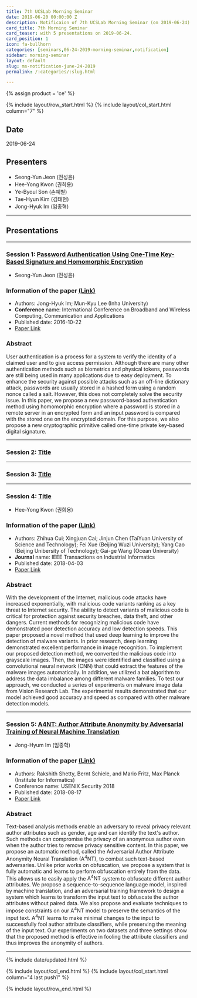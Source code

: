 ```yaml
---
title: 7th UCSLab Morning Seminar
date: 2019-06-20 00:00:00 Z
description: Notificaion of 7th UCSLab Morning Seminar (on 2019-06-24)
card_title: 7th Morning Seminar
card_teaser: with 5 presentations on 2019-06-24.
card_position: 1
icon: fa-bullhorn
categories: [seminars,06-24-2019-morning-seminar,notification]
sidebar: morning-seminar
layout: default
slug: ms-notification-june-24-2019
permalink: /:categories/:slug.html

---
```


{% assign product = 'ce' %}

{% include layout/row_start.html %}
{% include layout/col_start.html column="7" %}

## Date
2019-06-24

## Presenters
+ Seong-Yun Jeon (전성윤)
+ Hee-Yong Kwon (권희용)
+ Ye-Byoul Son (손예별)
+ Tae-Hyun Kim (김태현)
+ Jong-Hyuk Im (임종혁)


---
## Presentations

---

### Session 1: [Password Authentication Using One-Time Key-Based Signature and Homomorphic Encryption](https://inhaucs.github.io/seminars/06-24-2019-morning-seminar/presentation/ms-presentation-sy-jun-24-2019.html)

+ Seong-Yun Jeon (전성윤)

### Information of the paper [(Link)](https://link.springer.com/chapter/10.1007/978-3-319-49106-6_45)
+ Authors: Jong-Hyuk Im; Mun-Kyu Lee (Inha University)
+ **Conference** name: International Conference on Broadband and Wireless Computing, Communication and Applications
+ Published date: 2016-10-22
+ [Paper Link](https://link.springer.com/chapter/10.1007/978-3-319-49106-6_45)


### Abstract
User authentication is a process for a system to verify the identity of a claimed user and to give access permission. Although there are many other authentication methods such as biometrics and physical tokens, passwords are still being used in many applications due to easy deployment. To enhance the security against possible attacks such as an off-line dictionary attack, passwords are usually stored in a hashed form using a random nonce called a salt. However, this does not completely solve the security issue. In this paper, we propose a new password-based authentication method using homomorphic encryption where a password is stored in a remote server in an encrypted form and an input password is compared with the stored one on the encrypted domain. For this purpose, we also propose a new cryptographic primitive called one-time private key-based digital signature.

---

### Session 2: [Title](https://inhaucs.github.io/seminars/04-29-2019-morning-seminar/presentation/ms-presentation-jh-apr-29-2019.html)

---

### Session 3: [Title](https://inhaucs.github.io/seminars/04-29-2019-morning-seminar/presentation/ms-presentation-jh-apr-29-2019.html)

---

### Session 4: [Title](https://inhaucs.github.io/seminars/04-29-2019-morning-seminar/presentation/ms-presentation-jh-apr-29-2019.html)

+ Hee-Yong Kwon (권희용)

### Information of the paper [(Link)](https://ieeexplore.ieee.org/abstract/document/8330042)
+ Authors: Zhihua Cui; Xingjuan Cai; Jinjun Chen (TaiYuan University of Science and Technology); Fei Xue (Beijing Wuzi University); Yang Cao (Beijing Unibersity of Technology); Gai-ge Wang (Ocean University)
+ **Journal** name: IEEE Transactions on Industrial Informatics
+ Published date: 2018-04-03
+ [Paper Link](https://ieeexplore.ieee.org/stamp/stamp.jsp?tp=&arnumber=8330042)


### Abstract
With the development of the Internet, malicious code attacks have increased exponentially, with malicious code variants ranking as a key threat to Internet security. The ability to detect variants of malicious code is critical for protection against security breaches, data theft, and other dangers. Current methods for recognizing malicious code have demonstrated poor detection accuracy and low detection speeds. This paper proposed a novel method that used deep learning to improve the detection of malware variants. In prior research, deep learning demonstrated excellent performance in image recognition. To implement our proposed detection method, we converted the malicious code into grayscale images. Then, the images were identified and classified using a convolutional neural network (CNN) that could extract the features of the malware images automatically. In addition, we utilized a bat algorithm to address the data imbalance among different malware families. To test our approach, we conducted a series of experiments on malware image data from Vision Research Lab. The experimental results demonstrated that our model achieved good accuracy and speed as compared with other malware detection models.

---

### Session 5: [A4NT: Author Attribute Anonymity by Adversarial Training of Neural Machine Translation](-)

+ Jong-Hyum Im (임종혁)

### Information of the paper [(Link)](https://www.usenix.org/conference/usenixsecurity18/presentation/shetty)
+ Authors: Rakshith Shetty, Bernt Schiele, and Mario Fritz, Max Planck (Institute for Informatics)
+ Conference name: USENIX Security 2018
+ Published date: 2018-08-17
+ [Paper Link](https://www.usenix.org/system/files/conference/usenixsecurity18/sec18-shetty.pdf)


### Abstract
Text-based analysis methods enable an adversary to reveal privacy relevant author attributes such as gender, age and can identify the text's author. Such methods can compromise the privacy of an anonymous author even when the author tries to remove privacy sensitive content. In this paper, we propose an automatic method, called the Adversarial Author Attribute Anonymity Neural Translation ($\text{A}^{4}\text{NT}$), to combat such text-based adversaries. Unlike prior works on obfuscation, we propose a system that is fully automatic and learns to perform obfuscation entirely from the data. This allows us to easily apply the $\text{A}^{4}\text{NT}$ system to obfuscate different author attributes. We propose a sequence-to-sequence language model, inspired by machine translation, and an adversarial training framework to design a system which learns to transform the input text to obfuscate the author attributes without paired data. We also propose and evaluate techniques to impose constraints on our $\text{A}^{4}\text{NT}$ model to preserve the semantics of the input text. $\text{A}^{4}\text{NT}$ learns to make minimal changes to the input to successfully fool author attribute classifiers, while preserving the meaning of the input text. Our experiments on two datasets and three settings show that the proposed method is effective in fooling the attribute classifiers and thus improves the anonymity of authors.

---





{% include date/updated.html %}

{% include layout/col_end.html %}
{% include layout/col_start.html column="4 last push1" %}

{% include layout/row_end.html %}
